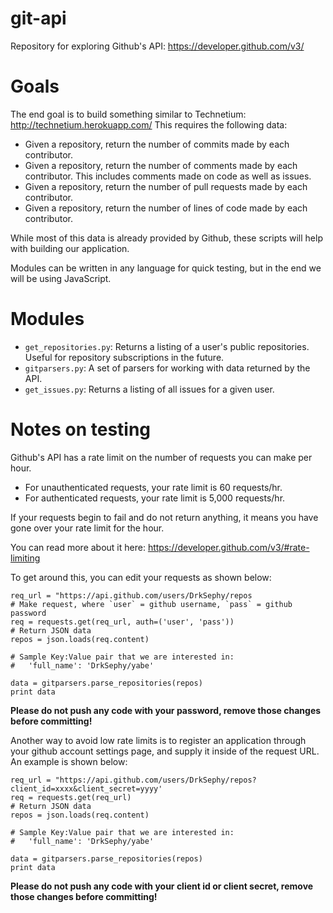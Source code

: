 git-api
=======

Repository for exploring Github's API: https://developer.github.com/v3/

Goals
=====

The end goal is to build something similar to Technetium: http://technetium.herokuapp.com/
This requires the following data: 
    
* Given a repository, return the number of commits made by each contributor.
* Given a repository, return the number of comments made by each contributor. This includes 
  comments made on code as well as issues. 
* Given a repository, return the number of pull requests made by each contributor. 
* Given a repository, return the number of lines of code made by each contributor. 

While most of this data is already provided by Github, these scripts will help with building
our application.

Modules can be written in any language for quick testing, but in the end we will be using JavaScript.

Modules
=======

* `get_repositories.py`: Returns a listing of a user's public repositories. Useful for repository subscriptions in the future. 
* `gitparsers.py`: A set of parsers for working with data returned by the API.
* `get_issues.py`: Returns a listing of all issues for a given user. 

Notes on testing
================

Github's API has a rate limit on the number of requests you can make per hour. 

* For unauthenticated requests, your rate limit is 60 requests/hr.
* For authenticated requests, your rate limit is 5,000 requests/hr. 

If your requests begin to fail and do not return anything, it means you have gone over your rate limit for the hour. 

You can read more about it here: https://developer.github.com/v3/#rate-limiting

To get around this, you can edit your requests as shown below:

    req_url = "https://api.github.com/users/DrkSephy/repos
    # Make request, where `user` = github username, `pass` = github password
    req = requests.get(req_url, auth=('user', 'pass'))
    # Return JSON data
    repos = json.loads(req.content)

    # Sample Key:Value pair that we are interested in:
    #   'full_name': 'DrkSephy/yabe'

    data = gitparsers.parse_repositories(repos)
    print data

**Please do not push any code with your password, remove those changes before committing!**

Another way to avoid low rate limits is to register an application through your github account settings page, and supply it inside of the request URL. An example is shown below:

    req_url = "https://api.github.com/users/DrkSephy/repos?client_id=xxxx&client_secret=yyyy'
    req = requests.get(req_url)
    # Return JSON data
    repos = json.loads(req.content)

    # Sample Key:Value pair that we are interested in:
    #   'full_name': 'DrkSephy/yabe'

    data = gitparsers.parse_repositories(repos)
    print data

**Please do not push any code with your client id or client secret, remove those changes before committing!**


